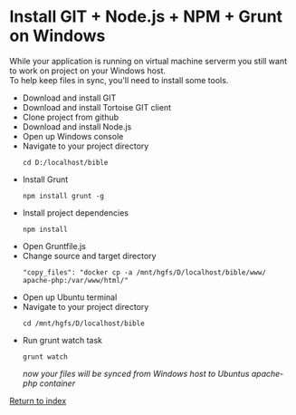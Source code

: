 # Install GIT + Node.js + NPM + Grunt on Windows

While your application is running on virtual machine serverm you still want to work on project on your Windows host. \
To help keep files in sync, you'll need to install some tools.

* Download and install GIT
* Download and install Tortoise GIT client
* Clone project from github
* Download and install Node.js
* Open up Windows console
* Navigate to your project directory
  ```
  cd D:/localhost/bible
  ```
* Install Grunt
  ```
  npm install grunt -g
  ```
* Install project dependencies
  ```
  npm install
  ```
* Open Gruntfile.js
* Change source and target directory
  ```
  "copy_files": "docker cp -a /mnt/hgfs/D/localhost/bible/www/ apache-php:/var/www/html/"
  ```
* Open up Ubuntu terminal
* Navigate to your project directory
  ```
  cd /mnt/hgfs/D/localhost/bible
  ```
* Run grunt watch task
  ```
  grunt watch
  ```
  _now your files will be synced from Windows host to Ubuntus apache-php container_


[Return to index](01.Index.md)

